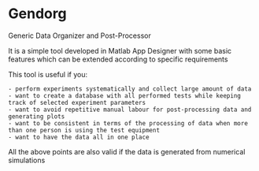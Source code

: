 # Gendorg
Generic Data Organizer and Post-Processor

It is a simple tool developed in Matlab App Designer with some basic features which can be extended according to specific requirements 

This tool is useful if you:

    - perform experiments systematically and collect large amount of data
    - want to create a database with all performed tests while keeping track of selected experiment parameters
    - want to avoid repetitive manual labour for post-processing data and generating plots
    - want to be consistent in terms of the processing of data when more than one person is using the test equipment 
    - want to have the data all in one place

All the above points are also valid if the data is generated from numerical simulations 

